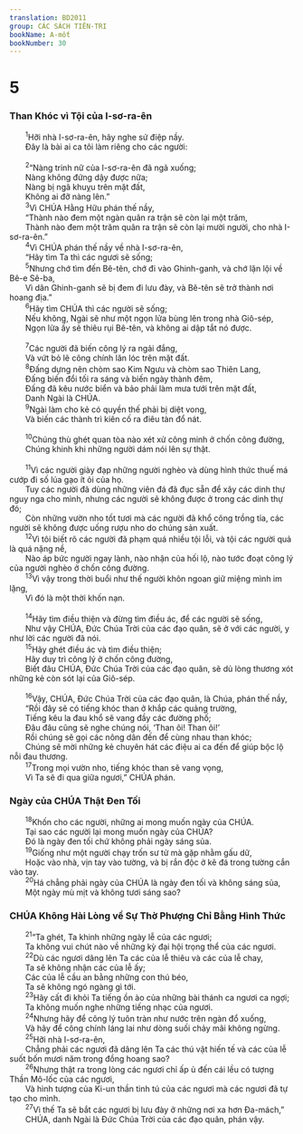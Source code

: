 ```yaml
---
translation: BD2011
group: CÁC SÁCH TIÊN-TRI
bookName: A-mốt 
bookNumber: 30
---
```


<div class="title"><h1>5</h1><h3>Than Khóc vì Tội của I-sơ-ra-ên</h3></div>
<span class="verse am_5_1">  <sup>1</sup>Hỡi nhà I-sơ-ra-ên, hãy nghe sứ điệp nầy.<br/>  Ðây là bài ai ca tôi làm riêng cho các người:<br/><br/></span>
<span class="verse am_5_2">  <sup>2</sup>“Nàng trinh nữ của I-sơ-ra-ên đã ngã xuống;<br/>  Nàng không đứng dậy được nữa;<br/>  Nàng bị ngã khuỵu trên mặt đất,<br/>  Không ai đỡ nàng lên.”<br/></span>
<span class="verse am_5_3">  <sup>3</sup>Vì CHÚA Hằng Hữu phán thế nầy,<br/>  “Thành nào đem một ngàn quân ra trận sẽ còn lại một trăm,<br/>  Thành nào đem một trăm quân ra trận sẽ còn lại mười người, cho nhà I-sơ-ra-ên.”<br/></span>
<span class="verse am_5_4">  <sup>4</sup>Vì CHÚA phán thế nầy về nhà I-sơ-ra-ên,<br/>  “Hãy tìm Ta thì các ngươi sẽ sống;<br/></span>
<span class="verse am_5_5">  <sup>5</sup>Nhưng chớ tìm đến Bê-tên, chớ đi vào Ghinh-ganh, và chớ lặn lội về Bê-e Sê-ba,<br/>  Vì dân Ghinh-ganh sẽ bị đem đi lưu đày, và Bê-tên sẽ trở thành nơi hoang địa.”<br/></span>
<span class="verse am_5_6">  <sup>6</sup>Hãy tìm CHÚA thì các người sẽ sống;<br/>  Nếu không, Ngài sẽ như một ngọn lửa bùng lên trong nhà Giô-sép,<br/>  Ngọn lửa ấy sẽ thiêu rụi Bê-tên, và không ai dập tắt nó được.<br/><br/></span>
<span class="verse am_5_7">  <sup>7</sup>Các người đã biến công lý ra ngải đắng,<br/>  Và vứt bỏ lẽ công chính lăn lóc trên mặt đất.<br/></span>
<span class="verse am_5_8">  <sup>8</sup>Ðấng dựng nên chòm sao Kim Ngưu và chòm sao Thiên Lang,<br/>  Ðấng biến đổi tối ra sáng và biến ngày thành đêm,<br/>  Ðấng đã kêu nước biển và bảo phải làm mưa tưới trên mặt đất,<br/>  Danh Ngài là CHÚA.<br/></span>
<span class="verse am_5_9">  <sup>9</sup>Ngài làm cho kẻ có quyền thế phải bị diệt vong,<br/>  Và biến các thành trì kiên cố ra điêu tàn đổ nát.<br/><br/></span>
<span class="verse am_5_10">  <sup>10</sup>Chúng thù ghét quan tòa nào xét xử công minh ở chốn công đường, <br/>  Chúng khinh khi những người dám nói lên sự thật.<br/><br/></span>
<span class="verse am_5_11">  <sup>11</sup>Vì các người giày đạp những người nghèo và dùng hình thức thuế má cướp đi số lúa gạo ít ỏi của họ.<br/>  Tuy các người đã dùng những viên đá đã đục sẵn để xây các dinh thự nguy nga cho mình, nhưng các người sẽ không được ở trong các dinh thự đó;<br/>  Còn những vườn nho tốt tươi mà các người đã khổ công trồng tỉa, các người sẽ không được uống rượu nho do chúng sản xuất.<br/></span>
<span class="verse am_5_12">  <sup>12</sup>Vì tôi biết rõ các người đã phạm quá nhiều tội lỗi, và tội các người quả là quá nặng nề,<br/>  Nào áp bức người ngay lành, nào nhận của hối lộ, nào tước đoạt công lý của người nghèo ở chốn công đường.<br/></span>
<span class="verse am_5_13">  <sup>13</sup>Vì vậy trong thời buổi như thế người khôn ngoan giữ miệng mình im lặng,<br/>  Vì đó là một thời khốn nạn.<br/><br/></span>
<span class="verse am_5_14">  <sup>14</sup>Hãy tìm điều thiện và đừng tìm điều ác, để các người sẽ sống,<br/>  Như vậy CHÚA, Ðức Chúa Trời của các đạo quân, sẽ ở với các người, y như lời các người đã nói.<br/></span>
<span class="verse am_5_15">  <sup>15</sup>Hãy ghét điều ác và tìm điều thiện;<br/>  Hãy duy trì công lý ở chốn công đường,<br/>  Biết đâu CHÚA, Ðức Chúa Trời của các đạo quân, sẽ dủ lòng thương xót những kẻ còn sót lại của Giô-sép.<br/><br/></span>
<span class="verse am_5_16">  <sup>16</sup>Vậy, CHÚA, Ðức Chúa Trời của các đạo quân, là Chúa, phán thế nầy,<br/>  “Rồi đây sẽ có tiếng khóc than ở khắp các quảng trường,<br/>  Tiếng kêu la đau khổ sẽ vang đầy các đường phố;<br/>  Ðâu đâu cũng sẽ nghe chúng nói, ‘Than ôi! Than ôi!’<br/>  Rồi chúng sẽ gọi các nông dân đến để cùng nhau than khóc;<br/>  Chúng sẽ mời những kẻ chuyên hát các điệu ai ca đến để giúp bộc lộ nỗi đau thương.<br/></span>
<span class="verse am_5_17">  <sup>17</sup>Trong mọi vườn nho, tiếng khóc than sẽ vang vọng,<br/>  Vì Ta sẽ đi qua giữa ngươi,” CHÚA phán.<br/></span>
<div class="title"><h3>Ngày của CHÚA Thật Ðen Tối</h3></div>
<span class="verse am_5_18">  <sup>18</sup>Khốn cho các người, những ai mong muốn ngày của CHÚA.<br/>  Tại sao các người lại mong muốn ngày của CHÚA?<br/>  Ðó là ngày đen tối chứ không phải ngày sáng sủa.<br/></span>
<span class="verse am_5_19">  <sup>19</sup>Giống như một người chạy trốn sư tử mà gặp nhằm gấu dữ,<br/>  Hoặc vào nhà, vịn tay vào tường, và bị rắn độc ở kẽ đá trong tường cắn vào tay.<br/></span>
<span class="verse am_5_20">  <sup>20</sup>Há chẳng phải ngày của CHÚA là ngày đen tối và không sáng sủa,<br/>  Một ngày mù mịt và không tươi sáng sao?<br/></span>
<div class="title"><h3>CHÚA Không Hài Lòng về Sự Thờ Phượng Chỉ Bằng Hình Thức</h3></div>
<span class="verse am_5_21">  <sup>21</sup>“Ta ghét, Ta khinh những ngày lễ của các ngươi;<br/>  Ta không vui chút nào về những kỳ đại hội trọng thể của các ngươi.<br/></span>
<span class="verse am_5_22">  <sup>22</sup>Dù các ngươi dâng lên Ta các của lễ thiêu và các của lễ chay,<br/>  Ta sẽ không nhận các của lễ ấy;<br/>  Các của lễ cầu an bằng những con thú béo,<br/>  Ta sẽ không ngó ngàng gì tới.<br/></span>
<span class="verse am_5_23">  <sup>23</sup>Hãy cất đi khỏi Ta tiếng ồn ào của những bài thánh ca ngươi ca ngợi;<br/>  Ta không muốn nghe những tiếng nhạc của ngươi.<br/></span>
<span class="verse am_5_24">  <sup>24</sup>Nhưng hãy để công lý tuôn tràn như nước trên ngàn đổ xuống,<br/>  Và hãy để công chính láng lai như dòng suối chảy mãi không ngừng.<br/></span>
<span class="verse am_5_25">  <sup>25</sup>Hỡi nhà I-sơ-ra-ên,<br/>  Chẳng phải các ngươi đã dâng lên Ta các thú vật hiến tế và các của lễ suốt bốn mươi năm trong đồng hoang sao?<br/></span>
<span class="verse am_5_26">  <sup>26</sup>Nhưng thật ra trong lòng các ngươi chỉ ấp ủ đến cái lều có tượng Thần Mô-lốc của các ngươi,<br/>  Và hình tượng của Ki-un thần tinh tú của các ngươi mà các ngươi đã tự tạo cho mình.<br/></span>
<span class="verse am_5_27">  <sup>27</sup>Vì thế Ta sẽ bắt các ngươi bị lưu đày ở những nơi xa hơn Ða-mách,”<br/>  CHÚA, danh Ngài là Ðức Chúa Trời của các đạo quân, phán vậy.<br/></span>
